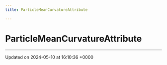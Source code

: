 ```yaml
---
title: ParticleMeanCurvatureAttribute

---
```


# ParticleMeanCurvatureAttribute





-------------------------------

Updated on 2024-05-10 at 16:10:36 +0000